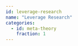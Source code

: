 ```yaml
---
id: leverage-research
name: "Leverage Research"
categories:
  - id: meta-theory
    fraction: 1
--- 
```


